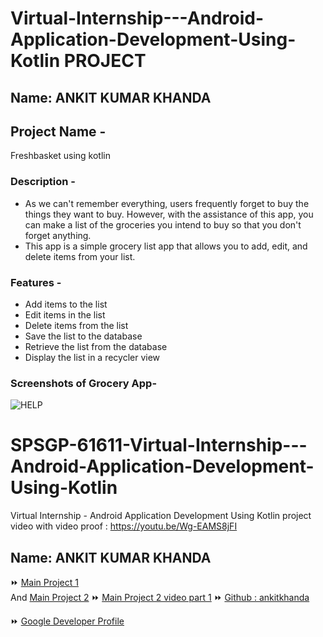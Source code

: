 # Virtual-Internship---Android-Application-Development-Using-Kotlin PROJECT

## Name: ANKIT KUMAR KHANDA

## **Project Name -** 
Freshbasket using kotlin
### **Description -** 
- As we can't remember everything, users frequently forget to buy the things they want to buy. However, with the assistance of this app, you can make a list of the groceries you intend to buy so that you don't forget anything.
- This app is a simple grocery list app that allows you to add, edit, and delete items from your list. 

### **Features -**
- Add items to the list
- Edit items in the list
- Delete items from the list
- Save the list to the database
- Retrieve the list from the database
- Display the list in a recycler view

### **Screenshots of Grocery App-**
![HELP](https://github.com/smartinternz02/SPSGP-76766-Virtual-Internship---Android-Application-Development-Using-Kotlin/blob/main/Grocery_App/OUTPUT/Demo/Help.png)


# SPSGP-61611-Virtual-Internship---Android-Application-Development-Using-Kotlin
Virtual Internship - Android Application Development Using Kotlin
project video with video proof :  https://youtu.be/Wg-EAMS8jFI


## Name: ANKIT KUMAR KHANDA

⏩ [Main Project 1](https://github.com/smartinternz02/SPSGP-61611-Virtual-Internship---Android-Application-Development-Using-Kotlin/tree/main/01%20Main%20Project%201%20%5BNearby%20Places%20App%5D)  
And [Main Project 2](https://github.com/smartinternz02/SPSGP-61611-Virtual-Internship---Android-Application-Development-Using-Kotlin/tree/main/02%20Main%20Project%202%20(Fresh_Basket))
⏩ [Main Project 2 video part 1](https://youtu.be/QEGA7SXB0qI) 
⏩ [Github : ankitkhanda](https://github.com/ankit6868)


⏩ [Google Developer Profile](https://developers.google.com/profile/u/116656313144790844886)
